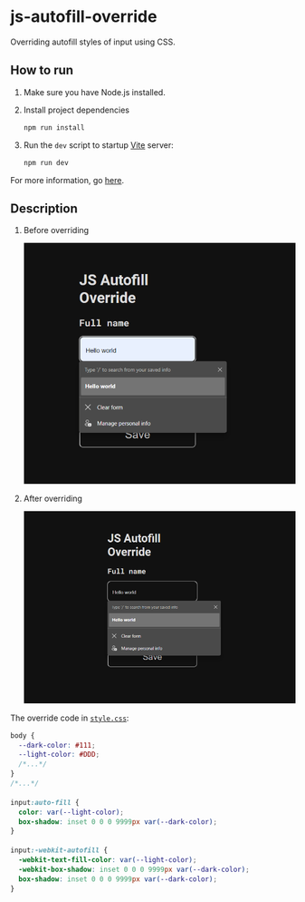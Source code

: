 # js-autofill-override

Overriding autofill styles of input using CSS.

## How to run

1. Make sure you have Node.js installed.
2. Install project dependencies

    ```bash
    npm run install
    ```

3. Run the `dev` script to startup [Vite](https://vitejs.dev) server:

    ```bash
    npm run dev
    ```

For more information, go [here](https://vitejs.dev/guide/static-deploy.html#testing-the-app-locally).

## Description

1. Before overriding

    ![Before](./img/screen01.png)

2. After overriding

    ![After](./img/screen02.png)

The override code in [`style.css`](./style.css):

```CSS
body {
  --dark-color: #111;
  --light-color: #DDD;
  /*...*/
}
/*...*/

input:auto-fill {
  color: var(--light-color);
  box-shadow: inset 0 0 0 9999px var(--dark-color);
}

input:-webkit-autofill {
  -webkit-text-fill-color: var(--light-color);
  -webkit-box-shadow: inset 0 0 0 9999px var(--dark-color);
  box-shadow: inset 0 0 0 9999px var(--dark-color);
}
```
